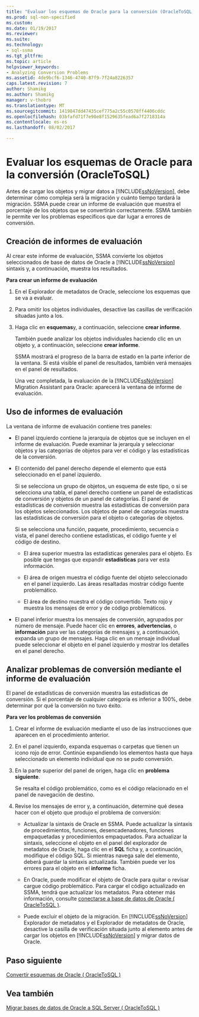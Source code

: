 ```yaml
---
title: "Evaluar los esquemas de Oracle para la conversión (OracleToSQL) | Documentos de Microsoft"
ms.prod: sql-non-specified
ms.custom: 
ms.date: 01/19/2017
ms.reviewer: 
ms.suite: 
ms.technology:
- sql-ssma
ms.tgt_pltfrm: 
ms.topic: article
helpviewer_keywords:
- Analyzing Conversion Problems
ms.assetid: 4de9bcf6-1346-4740-87f9-7f24a8226357
caps.latest.revision: 7
author: Shamikg
ms.author: Shamikg
manager: v-thobro
ms.translationtype: MT
ms.sourcegitcommit: 1419847dd47435cef775a2c55c0578ff4406cddc
ms.openlocfilehash: 03bfafd71f7e90e8f1529635fead6a7f2718314a
ms.contentlocale: es-es
ms.lasthandoff: 08/02/2017

---
```

# <a name="assessing-oracle-schemas-for-conversion-oracletosql"></a>Evaluar los esquemas de Oracle para la conversión (OracleToSQL)
Antes de cargar los objetos y migrar datos a [!INCLUDE[ssNoVersion](../../includes/ssnoversion_md.md)], debe determinar cómo compleja será la migración y cuánto tiempo tardará la migración. SSMA puede crear un informe de evaluación que muestra el porcentaje de los objetos que se convertirán correctamente. SSMA también le permite ver los problemas específicos que dar lugar a errores de conversión.  
  
## <a name="creating-assessment-reports"></a>Creación de informes de evaluación  
Al crear este informe de evaluación, SSMA convierte los objetos seleccionados de base de datos de Oracle a [!INCLUDE[ssNoVersion](../../includes/ssnoversion_md.md)] sintaxis y, a continuación, muestra los resultados.  
  
**Para crear un informe de evaluación**  
  
1.  En el Explorador de metadatos de Oracle, seleccione los esquemas que se va a evaluar.  
  
2.  Para omitir los objetos individuales, desactive las casillas de verificación situadas junto a los.  
  
3.  Haga clic en **esquemas**y, a continuación, seleccione **crear informe**.  
  
    También puede analizar los objetos individuales haciendo clic en un objeto y, a continuación, seleccione **crear informe**.  
  
    SSMA mostrará el progreso de la barra de estado en la parte inferior de la ventana. Si está visible el panel de resultados, también verá mensajes en el panel de resultados.  
  
    Una vez completada, la evaluación de la [!INCLUDE[ssNoVersion](../../includes/ssnoversion_md.md)] Migration Assistant para Oracle: aparecerá la ventana de informe de evaluación.  
  
## <a name="using-assessment-reports"></a>Uso de informes de evaluación  
La ventana de informe de evaluación contiene tres paneles:  
  
-   El panel izquierdo contiene la jerarquía de objetos que se incluyen en el informe de evaluación. Puede examinar la jerarquía y seleccionar objetos y las categorías de objetos para ver el código y las estadísticas de la conversión.  
  
-   El contenido del panel derecho depende el elemento que está seleccionado en el panel izquierdo.  
  
    Si se selecciona un grupo de objetos, un esquema de este tipo, o si se selecciona una tabla, el panel derecho contiene un panel de estadísticas de conversión y objetos de un panel de categorías. El panel de estadísticas de conversión muestra las estadísticas de conversión para los objetos seleccionados. Los objetos de panel de categorías muestra las estadísticas de conversión para el objeto o categorías de objetos.  
  
    Si se selecciona una función, paquete, procedimiento, secuencia o vista, el panel derecho contiene estadísticas, el código fuente y el código de destino.  
  
    -   El área superior muestra las estadísticas generales para el objeto. Es posible que tengas que expandir **estadísticas** para ver esta información.  
  
    -   El área de origen muestra el código fuente del objeto seleccionado en el panel izquierdo. Las áreas resaltadas mostrar código fuente problemático.  
  
    -   El área de destino muestra el código convertido. Texto rojo y muestra los mensajes de error y de código problemáticos.  
  
-   El panel inferior muestra los mensajes de conversión, agrupados por número de mensaje. Puede hacer clic en **errores**, **advertencias**, o **información** para ver las categorías de mensajes y, a continuación, expanda un grupo de mensajes. Haga clic en un mensaje individual puede seleccionar el objeto en el panel izquierdo y mostrar los detalles en el panel derecho.  
  
## <a name="analyzing-conversion-problems-by-using-the-assessment-report"></a>Analizar problemas de conversión mediante el informe de evaluación  
El panel de estadísticas de conversión muestra las estadísticas de conversión. Si el porcentaje de cualquier categoría es inferior a 100%, debe determinar por qué la conversión no tuvo éxito.  
  
**Para ver los problemas de conversión**  
  
1.  Crear el informe de evaluación mediante el uso de las instrucciones que aparecen en el procedimiento anterior.  
  
2.  En el panel izquierdo, expanda esquemas o carpetas que tienen un icono rojo de error. Continúe expandiendo los elementos hasta que haya seleccionado un elemento individual que no se pudo conversión.  
  
3.  En la parte superior del panel de origen, haga clic en **problema siguiente**.  
  
    Se resalta el código problemático, como es el código relacionado en el panel de navegación de destino.  
  
4.  Revise los mensajes de error y, a continuación, determine qué desea hacer con el objeto que produjo el problema de conversión:  
  
    -   Actualizar la sintaxis de Oracle en SSMA. Puede actualizar la sintaxis de procedimientos, funciones, desencadenadores, funciones empaquetadas y procedimientos empaquetados. Para actualizar la sintaxis, seleccione el objeto en el panel del explorador de metadatos de Oracle, haga clic en el **SQL** ficha y, a continuación, modifique el código SQL. Si mientras navega sale del elemento, deberá guardar la sintaxis actualizada. También puede ver los errores para el objeto en el **informe** ficha.  
  
    -   En Oracle, puede modificar el objeto de Oracle para quitar o revisar cargue código problemático. Para cargar el código actualizado en SSMA, tendrá que actualizar los metadatos. Para obtener más información, consulte [conectarse a base de datos de Oracle &#40; OracleToSQL &#41;](../../ssma/oracle/connecting-to-oracle-database-oracletosql.md).  
  
    -   Puede excluir el objeto de la migración. En [!INCLUDE[ssNoVersion](../../includes/ssnoversion_md.md)] Explorador de metadatos y el Explorador de metadatos de Oracle, desactive la casilla de verificación situada junto al elemento antes de cargar los objetos en [!INCLUDE[ssNoVersion](../../includes/ssnoversion_md.md)] y migrar datos de Oracle.  
  
## <a name="next-step"></a>Paso siguiente  
[Convertir esquemas de Oracle &#40; OracleToSQL &#41;](../../ssma/oracle/converting-oracle-schemas-oracletosql.md)  
  
## <a name="see-also"></a>Vea también  
[Migrar bases de datos de Oracle a SQL Server &#40; OracleToSQL &#41;](../../ssma/oracle/migrating-oracle-databases-to-sql-server-oracletosql.md)  
  

